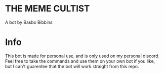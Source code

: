 # THE MEME CULTIST

A bot by Basbo Bibbins

# Info

This bot is made for personal use, and is only used on my personal discord. Feel free to take the commands and use them on your own bot if you like, but I can't guarentee that the bot will work straight from this repo.
